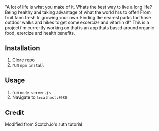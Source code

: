 "A lot of life is what you make of it. Whats the best way to live a long life? Being healthy and taking advantage of what the world has to offer! From fruit farm fresh to growing your own. Finding the nearest parks for those outdoor walks and hikes to get some excercize and vitamin d!"
This is a project i'm currently working on that is an app thats based around organic food, exercize and health benefits. 
## Installation

1. Clone repo
2. run `npm install`

## Usage

1. run `node server.js`
2. Navigate to `localhost:8080`

## Credit

Modified from Scotch.io's auth tutorial
